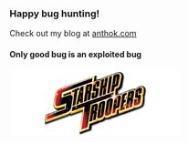 ### Happy bug hunting!
Check out my blog at [anthok.com](https://anthok.com)  
  
#### Only good bug is an exploited bug  
<img src="https://github.com/anthok/anthok/blob/master/starship.png" width="300" />
